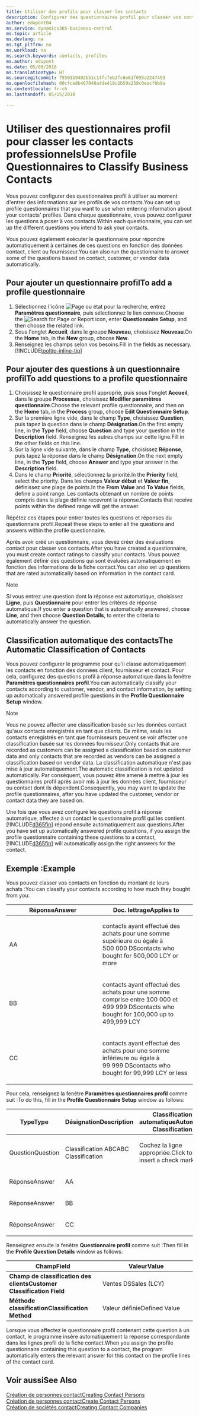 ```yaml
---
title: Utiliser des profils pour classer les contacts
description: Configurer des questionnaires profil pour classer vos contacts professionnels
author: edupont04
ms.service: dynamics365-business-central
ms.topic: article
ms.devlang: na
ms.tgt_pltfrm: na
ms.workload: na
ms.search.keywords: contacts, profiles
ms.author: edupont
ms.date: 05/09/2018
ms.translationtype: HT
ms.sourcegitcommit: 75501b9402bb1c14fcfeb2fc6e61f055a2247493
ms.openlocfilehash: 00cfce8b467040a4de419c1b59a258c0eacf0b9a
ms.contentlocale: fr-ch
ms.lasthandoff: 05/15/2018

---
```


# <a name="use-profile-questionnaires-to-classify-business-contacts"></a><span data-ttu-id="3dbc7-103">Utiliser des questionnaires profil pour classer les contacts professionnels</span><span class="sxs-lookup"><span data-stu-id="3dbc7-103">Use Profile Questionnaires to Classify Business Contacts</span></span>
<span data-ttu-id="3dbc7-104">Vous pouvez configurer des questionnaires profil à utiliser au moment d'entrer des informations sur les profils de vos contacts.</span><span class="sxs-lookup"><span data-stu-id="3dbc7-104">You can set up profile questionnaires that you want to use when entering information about your contacts' profiles.</span></span> <span data-ttu-id="3dbc7-105">Dans chaque questionnaire, vous pouvez configurer les questions à poser à vos contacts.</span><span class="sxs-lookup"><span data-stu-id="3dbc7-105">Within each questionnaire, you can set up the different questions you intend to ask your contacts.</span></span>  

<span data-ttu-id="3dbc7-106">Vous pouvez également exécuter le questionnaire pour répondre automatiquement à certaines de ces questions en fonction des données contact, client ou fournisseur.</span><span class="sxs-lookup"><span data-stu-id="3dbc7-106">You can also run the questionnaire to answer some of the questions based on contact, customer, or vendor data automatically.</span></span>  

## <a name="to-add-a-profile-questionnaire"></a><span data-ttu-id="3dbc7-107">Pour ajouter un questionnaire profil</span><span class="sxs-lookup"><span data-stu-id="3dbc7-107">To add a profile questionnaire</span></span>
1.  <span data-ttu-id="3dbc7-108">Sélectionnez l'icône ![Page ou état pour la recherche](media/ui-search/search_small.png "Page ou état pour la recherche"), entrez **Paramètres questionnaire**, puis sélectionnez le lien connexe.</span><span class="sxs-lookup"><span data-stu-id="3dbc7-108">Choose the ![Search for Page or Report](media/ui-search/search_small.png "Search for Page or Report icon") icon, enter **Questionnaire Setup**, and then choose the related link.</span></span>  
2.  <span data-ttu-id="3dbc7-109">Sous l'onglet **Accueil**, dans le groupe **Nouveau**, choisissez **Nouveau**.</span><span class="sxs-lookup"><span data-stu-id="3dbc7-109">On the **Home** tab, in the **New** group, choose **New**.</span></span>  
3.  <span data-ttu-id="3dbc7-110">Renseignez les champs selon vos besoins.</span><span class="sxs-lookup"><span data-stu-id="3dbc7-110">Fill in the fields as necessary.</span></span> [!INCLUDE[tooltip-inline-tip](includes/tooltip-inline-tip_md.md)]  

## <a name="to-add-questions-to-a-profile-questionnaire"></a><span data-ttu-id="3dbc7-111">Pour ajouter des questions à un questionnaire profil</span><span class="sxs-lookup"><span data-stu-id="3dbc7-111">To add questions to a profile questionnaire</span></span>
1.  <span data-ttu-id="3dbc7-112">Choisissez le questionnaire profil approprié, puis sous l'onglet **Accueil**, dans le groupe **Processus**, choisissez **Modifier paramètres questionnaire**.</span><span class="sxs-lookup"><span data-stu-id="3dbc7-112">Choose the relevant profile questionnaire, and then on the **Home** tab, in the **Process** group, choose **Edit Questionnaire Setup**.</span></span>  
2.  <span data-ttu-id="3dbc7-113">Sur la première ligne vide, dans le champ **Type**, choisissez **Question**, puis tapez la question dans le champ **Désignation**.</span><span class="sxs-lookup"><span data-stu-id="3dbc7-113">On the first empty line, in the **Type** field, choose **Question** and type your question in the **Description** field.</span></span> <span data-ttu-id="3dbc7-114">Renseignez les autres champs sur cette ligne.</span><span class="sxs-lookup"><span data-stu-id="3dbc7-114">Fill in the other fields on this line.</span></span>  
3.  <span data-ttu-id="3dbc7-115">Sur la ligne vide suivante, dans le champ **Type**, choisissez **Réponse**, puis tapez la réponse dans le champ **Désignation**.</span><span class="sxs-lookup"><span data-stu-id="3dbc7-115">On the next empty line, in the **Type** field, choose **Answer** and type your answer in the **Description** field.</span></span>  
4.  <span data-ttu-id="3dbc7-116">Dans le champ **Priorité**, sélectionnez la priorité.</span><span class="sxs-lookup"><span data-stu-id="3dbc7-116">In the **Priority** field, select the priority.</span></span> <span data-ttu-id="3dbc7-117">Dans les champs **Valeur début** et **Valeur fin**, définissez une plage de points.</span><span class="sxs-lookup"><span data-stu-id="3dbc7-117">In the **From Value** and **To Value** fields, define a point range.</span></span> <span data-ttu-id="3dbc7-118">Les contacts obtenant un nombre de points compris dans la plage définie recevront la réponse.</span><span class="sxs-lookup"><span data-stu-id="3dbc7-118">Contacts that receive points within the defined range will get the answer.</span></span>  

<span data-ttu-id="3dbc7-119">Répétez ces étapes pour entrer toutes les questions et réponses du questionnaire profil.</span><span class="sxs-lookup"><span data-stu-id="3dbc7-119">Repeat these steps to enter all the questions and answers within the profile questionnaire.</span></span>

<span data-ttu-id="3dbc7-120">Après avoir créé un questionnaire, vous devez créer des évaluations contact pour classer vos contacts.</span><span class="sxs-lookup"><span data-stu-id="3dbc7-120">After you have created a questionnaire, you must create contact ratings to classify your contacts.</span></span> <span data-ttu-id="3dbc7-121">Vous pouvez également définir des questions qui sont évaluées automatiquement en fonction des informations de la fiche contact.</span><span class="sxs-lookup"><span data-stu-id="3dbc7-121">You can also set up questions that are rated automatically based on information in the contact card.</span></span>  

> [!NOTE]
> <span data-ttu-id="3dbc7-122">Si vous entrez une question dont la réponse est automatique, choisissez <STRONG>Ligne</STRONG>, puis <STRONG>Questionnaire</STRONG> pour entrer les critères de réponse automatique.</span><span class="sxs-lookup"><span data-stu-id="3dbc7-122">If you enter a question that is automatically answered, choose <STRONG>Line</STRONG>, and then choose <STRONG>Question Details</STRONG>, to enter the criteria to automatically answer the question.</span></span>

## <a name="the-automatic-classification-of-contacts"></a><span data-ttu-id="3dbc7-123">Classification automatique des contacts</span><span class="sxs-lookup"><span data-stu-id="3dbc7-123">The Automatic Classification of Contacts</span></span>
<span data-ttu-id="3dbc7-124">Vous pouvez configurer le programme pour qu'il classe automatiquement les contacts en fonction des données client, fournisseur et contact. Pour cela, configurez des questions profil à réponse automatique dans la fenêtre **Paramètres questionnaires profil**.</span><span class="sxs-lookup"><span data-stu-id="3dbc7-124">You can automatically classify your contacts according to customer, vendor, and contact information, by setting up automatically answered profile questions in the **Profile Questionnaire Setup** window.</span></span>  

> [!NOTE]
> <span data-ttu-id="3dbc7-125">Vous ne pouvez affecter une classification basée sur les données contact qu'aux contacts enregistrés en tant que clients. De même, seuls les contacts enregistrés en tant que fournisseurs peuvent se voir affecter une classification basée sur les données fournisseur.</span><span class="sxs-lookup"><span data-stu-id="3dbc7-125">Only contacts that are recorded as customers can be assigned a classification based on customer data and only contacts that are recorded as vendors can be assigned a classification based on vendor data.</span></span> <span data-ttu-id="3dbc7-126">La classification automatique n'est pas mise à jour automatiquement.</span><span class="sxs-lookup"><span data-stu-id="3dbc7-126">The automatic classification is not updated automatically.</span></span> <span data-ttu-id="3dbc7-127">Par conséquent, vous pouvez être amené à mettre à jour les questionnaires profil après avoir mis à jour les données client, fournisseur ou contact dont ils dépendent.</span><span class="sxs-lookup"><span data-stu-id="3dbc7-127">Consequently, you may want to update the profile questionnaires, after you have updated the customer, vendor or contact data they are based on.</span></span>  

<span data-ttu-id="3dbc7-128">Une fois que vous avez configuré les questions profil à réponse automatique, affectez à un contact le questionnaire profil qui les contient. [!INCLUDE[d365fin](includes/d365fin_md.md)] répond ensuite automatiquement aux questions.</span><span class="sxs-lookup"><span data-stu-id="3dbc7-128">After you have set up automatically answered profile questions, if you assign the profile questionnaire containing these questions to a contact, [!INCLUDE[d365fin](includes/d365fin_md.md)] will automatically assign the right answers for the contact.</span></span>  

## <a name="example"></a><span data-ttu-id="3dbc7-129">Exemple :</span><span class="sxs-lookup"><span data-stu-id="3dbc7-129">Example</span></span>
<span data-ttu-id="3dbc7-130">Vous pouvez classer vos contacts en fonction du montant de leurs achats :</span><span class="sxs-lookup"><span data-stu-id="3dbc7-130">You can classify your contacts according to how much they bought from you:</span></span>

<table>
<colgroup>
<col style="width: 50%" />
<col style="width: 50%" />
</colgroup>
<thead>
<tr class="header">
<th><span data-ttu-id="3dbc7-131"><strong>Réponse</strong></span><span class="sxs-lookup"><span data-stu-id="3dbc7-131"><strong>Answer</strong></span></span></th>
<th><span data-ttu-id="3dbc7-132"><strong>Doc. lettrage</strong></span><span class="sxs-lookup"><span data-stu-id="3dbc7-132"><strong>Applies to</strong></span></span></th>
</tr>
</thead>
<tbody>
<tr class="odd">
<td><p><span data-ttu-id="3dbc7-133">A</span><span class="sxs-lookup"><span data-stu-id="3dbc7-133">A</span></span></p></td>
<td><p><span data-ttu-id="3dbc7-134">contacts ayant effectué des achats pour une somme supérieure ou égale à 500 000 DS</span><span class="sxs-lookup"><span data-stu-id="3dbc7-134">contacts who bought for 500,000 LCY or more</span></span></p></td>
</tr>
<tr class="even">
<td><p><span data-ttu-id="3dbc7-135">B</span><span class="sxs-lookup"><span data-stu-id="3dbc7-135">B</span></span></p></td>
<td><p><span data-ttu-id="3dbc7-136">contacts ayant effectué des achats pour une somme comprise entre 100 000 et 499 999 DS</span><span class="sxs-lookup"><span data-stu-id="3dbc7-136">contacts who bought for 100,000 up to 499,999 LCY</span></span></p></td>
</tr>
<tr class="odd">
<td><p><span data-ttu-id="3dbc7-137">C</span><span class="sxs-lookup"><span data-stu-id="3dbc7-137">C</span></span></p></td>
<td><p><span data-ttu-id="3dbc7-138">contacts ayant effectué des achats pour une somme inférieure ou égale à 99 999 DS</span><span class="sxs-lookup"><span data-stu-id="3dbc7-138">contacts who bought for 99,999 LCY or less</span></span></p></td>
</tr>
</tbody>
</table>

<span data-ttu-id="3dbc7-139">Pour cela, renseignez la fenêtre **Paramètres questionnaires profil** comme suit :</span><span class="sxs-lookup"><span data-stu-id="3dbc7-139">To do this, fill in the **Profile Questionnaire Setup** window as follows:</span></span>


<table>
<colgroup>
<col style="width: 20%" />
<col style="width: 20%" />
<col style="width: 20%" />
<col style="width: 20%" />
<col style="width: 20%" />
</colgroup>
<thead>
<tr class="header">
<th><span data-ttu-id="3dbc7-140"><strong>Type</strong></span><span class="sxs-lookup"><span data-stu-id="3dbc7-140"><strong>Type</strong></span></span></th>
<th><span data-ttu-id="3dbc7-141"><strong>Désignation</strong></span><span class="sxs-lookup"><span data-stu-id="3dbc7-141"><strong>Description</strong></span></span></th>
<th><span data-ttu-id="3dbc7-142"><strong>Classification automatique</strong></span><span class="sxs-lookup"><span data-stu-id="3dbc7-142"><strong>Automatic Classification</strong></span></span></th>
<th><span data-ttu-id="3dbc7-143"><strong>Valeur début</strong></span><span class="sxs-lookup"><span data-stu-id="3dbc7-143"><strong>From Value</strong></span></span></th>
<th><span data-ttu-id="3dbc7-144"><strong>Valeur fin</strong></span><span class="sxs-lookup"><span data-stu-id="3dbc7-144"><strong>To Value</strong></span></span></th>
</tr>
</thead>
<tbody>
<tr class="odd">
<td><p><span data-ttu-id="3dbc7-145">Question</span><span class="sxs-lookup"><span data-stu-id="3dbc7-145">Question</span></span></p></td>
<td><p><span data-ttu-id="3dbc7-146">Classification ABC</span><span class="sxs-lookup"><span data-stu-id="3dbc7-146">ABC Classification</span></span></p></td>
<td><p><span data-ttu-id="3dbc7-147">Cochez la ligne appropriée.</span><span class="sxs-lookup"><span data-stu-id="3dbc7-147">Click to insert a check mark</span></span></p></td>
<td><p> </p></td>
<td><p> </p></td>
</tr>
<tr class="even">
<td><p><span data-ttu-id="3dbc7-148">Réponse</span><span class="sxs-lookup"><span data-stu-id="3dbc7-148">Answer</span></span></p></td>
<td><p><span data-ttu-id="3dbc7-149">A</span><span class="sxs-lookup"><span data-stu-id="3dbc7-149">A</span></span></p></td>
<td><p> </p></td>
<td><p><span data-ttu-id="3dbc7-150">500,000</span><span class="sxs-lookup"><span data-stu-id="3dbc7-150">500,000</span></span></p></td>
<td><p> </p></td>
</tr>
<tr class="odd">
<td><p><span data-ttu-id="3dbc7-151">Réponse</span><span class="sxs-lookup"><span data-stu-id="3dbc7-151">Answer</span></span></p></td>
<td><p><span data-ttu-id="3dbc7-152">B</span><span class="sxs-lookup"><span data-stu-id="3dbc7-152">B</span></span></p></td>
<td><p> </p></td>
<td><p><span data-ttu-id="3dbc7-153">100,000</span><span class="sxs-lookup"><span data-stu-id="3dbc7-153">100,000</span></span></p></td>
<td><p><span data-ttu-id="3dbc7-154">499 999</span><span class="sxs-lookup"><span data-stu-id="3dbc7-154">499,999</span></span></p></td>
</tr>
<tr class="even">
<td><p><span data-ttu-id="3dbc7-155">Réponse</span><span class="sxs-lookup"><span data-stu-id="3dbc7-155">Answer</span></span></p></td>
<td><p><span data-ttu-id="3dbc7-156">C</span><span class="sxs-lookup"><span data-stu-id="3dbc7-156">C</span></span></p></td>
<td><p> </p></td>
<td><p> </p></td>
<td><p><span data-ttu-id="3dbc7-157">99 999</span><span class="sxs-lookup"><span data-stu-id="3dbc7-157">99,999</span></span></p></td>
</tr>
</tbody>
</table>

<span data-ttu-id="3dbc7-158">Renseignez ensuite la fenêtre **Questionnaire profil** comme suit :</span><span class="sxs-lookup"><span data-stu-id="3dbc7-158">Then fill in the **Profile Question Details** window as follows:</span></span>
<table>
<colgroup>
<col style="width: 50%" />
<col style="width: 50%" />
</colgroup>
<thead>
<tr class="header">
<th><span data-ttu-id="3dbc7-159"><strong>Champ</strong></span><span class="sxs-lookup"><span data-stu-id="3dbc7-159"><strong>Field</strong></span></span></th>
<th><span data-ttu-id="3dbc7-160"><strong>Valeur</strong></span><span class="sxs-lookup"><span data-stu-id="3dbc7-160"><strong>Value</strong></span></span></th>
</tr>
</thead>
<tbody>
<tr>
<td><span data-ttu-id="3dbc7-161"><strong>Champ de classification des clients</strong></span><span class="sxs-lookup"><span data-stu-id="3dbc7-161"><strong>Customer Classification Field</strong></span></span></td>
<td><span data-ttu-id="3dbc7-162"><emphasis>Ventes DS</emphasis></span><span class="sxs-lookup"><span data-stu-id="3dbc7-162"><emphasis>Sales (LCY)</emphasis></span></span></td>
</tr>
<tr>
<td><span data-ttu-id="3dbc7-163"><strong>Méthode classification</strong></span><span class="sxs-lookup"><span data-stu-id="3dbc7-163"><strong>Classification Method</strong></span></span></td>
<td><span data-ttu-id="3dbc7-164"><emphasis>Valeur définie</emphasis></span><span class="sxs-lookup"><span data-stu-id="3dbc7-164"><emphasis>Defined Value</emphasis></span></span></td>
</tr>
</tbody>
</table>

<span data-ttu-id="3dbc7-165">Lorsque vous affectez le questionnaire profil contenant cette question à un contact, le programme insère automatiquement la réponse correspondante dans les lignes profil de la fiche contact.</span><span class="sxs-lookup"><span data-stu-id="3dbc7-165">When you assign the profile questionnaire containing this question to a contact, the program automatically enters the relevant answer for this contact on the profile lines of the contact card.</span></span>

## <a name="see-also"></a><span data-ttu-id="3dbc7-166">Voir aussi</span><span class="sxs-lookup"><span data-stu-id="3dbc7-166">See Also</span></span>
[<span data-ttu-id="3dbc7-167">Création de personnes contact</span><span class="sxs-lookup"><span data-stu-id="3dbc7-167">Creating Contact Persons</span></span>](marketing-create-contact-persons.md)  
[<span data-ttu-id="3dbc7-168">Création de personnes contact</span><span class="sxs-lookup"><span data-stu-id="3dbc7-168">Create Contact Persons</span></span>](marketing-how-create-contact-persons.md)  
[<span data-ttu-id="3dbc7-169">Création de sociétés contact</span><span class="sxs-lookup"><span data-stu-id="3dbc7-169">Creating Contact Companies</span></span>](marketing-create-contact-companies.md)  


